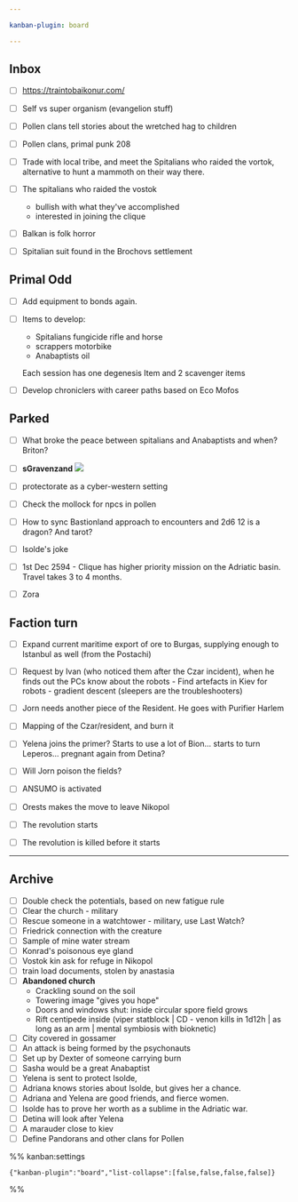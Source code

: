 ```yaml
---

kanban-plugin: board

---
```


## Inbox

- [ ] https://traintobaikonur.com/
- [ ] Self vs super organism (evangelion stuff)
- [ ] Pollen clans tell stories about the wretched hag to children
- [ ] Pollen clans, primal punk 208
- [ ] Trade with local tribe, and meet the Spitalians who raided the vortok, alternative to hunt a mammoth on their way there.
- [ ] The spitalians who raided the vostok
	- bullish with what they've accomplished
	- interested in joining the clique
- [ ] Balkan is folk horror
- [ ] Spitalian suit found in the Brochovs settlement


## Primal Odd

- [ ] Add equipment to bonds again.
- [ ] Items to develop:
	- Spitalians fungicide rifle and horse 
	- scrappers motorbike
	- Anabaptists oil
	
	Each session has one degenesis Item and 2 scavenger items
- [ ] Develop chroniclers with career paths based on Eco Mofos


## Parked

- [ ] What broke the peace between spitalians and Anabaptists and when? Briton?
- [ ] **sGravenzand**
	![](https://i.imgur.com/JwqFke9.png)
- [ ] protectorate as a cyber-western setting
- [ ] Check the mollock for npcs in pollen
- [ ] How to sync Bastionland approach to encounters and 2d6 12 is a dragon? And tarot?
- [ ] Isolde's joke
- [ ] 1st Dec 2594 - Clique has higher priority mission on the Adriatic basin. Travel takes 3 to 4 months.
- [ ] Zora


## Faction turn

- [ ] Expand current maritime export of ore to Burgas, supplying enough to Istanbul as well (from the Postachi)
- [ ] Request by Ivan (who noticed them after the Czar incident), when he finds out the PCs know about the robots - Find artefacts in Kiev for robots - gradient descent (sleepers are the troubleshooters)
- [ ] Jorn needs another piece of the Resident. He goes with Purifier Harlem
- [ ] Mapping of the Czar/resident, and burn it
- [ ] Yelena joins the primer? Starts to use a lot of Bion... starts to turn Leperos... pregnant again from Detina?
- [ ] Will Jorn poison the fields?
- [ ] ANSUMO is activated
- [ ] Orests makes the move to leave Nikopol
- [ ] The revolution starts
- [ ] The revolution is killed before it starts


***

## Archive

- [ ] Double check the potentials, based on new fatigue rule
- [ ] Clear the church - military
- [ ] Rescue someone in a watchtower - military, use Last Watch?
- [ ] Friedrick connection with the creature
- [ ] Sample of mine water stream
- [ ] Konrad's poisonous eye gland
- [ ] Vostok kin ask for refuge in Nikopol
- [ ] train load documents, stolen by anastasia
- [ ] **Abandoned church**
	- Crackling sound on the soil
	- Towering image "gives you hope"
	- Doors and windows shut: inside circular spore field grows
	- Rift centipede inside (viper statblock | CD - venon kills in 1d12h | as long as an arm | mental symbiosis with bioknetic)
- [ ] City covered in gossamer
- [ ] An attack is being formed by the psychonauts
- [ ] Set up by Dexter of someone carrying burn
- [ ] Sasha would be a great Anabaptist
- [ ] Yelena is sent to protect Isolde,
- [ ] Adriana knows stories about Isolde, but gives her a chance.
- [ ] Adriana and Yelena are good friends, and fierce women.
- [ ] Isolde has to prove her worth as a sublime in the Adriatic war.
- [ ] Detina will look after Yelena
- [ ] A marauder close to kiev
- [ ] Define Pandorans and other clans for Pollen

%% kanban:settings
```
{"kanban-plugin":"board","list-collapse":[false,false,false,false]}
```
%%